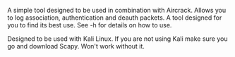 A simple tool designed to be used in combination with Aircrack. Allows you to log association, authentication and deauth packets. A tool designed for you to find its best use. See -h for details on how to use.

Designed to be used with Kali Linux. If you are not using Kali make sure you go and download Scapy. Won't work without it.
